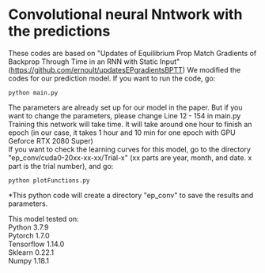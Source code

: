 # Convolutional neural Nntwork with the predictions

These codes are based on "Updates of Equilibrium Prop Match Gradients of Backprop Through Time in an RNN with Static Input" (https://github.com/ernoult/updatesEPgradientsBPTT)
We modified the codes for our prediction model.
If you want to run the code, go:
```
python main.py 
```
The parameters are already set up for our model in the paper. But if you want to change the parameters, please change Line 12 - 154 in main.py <br/>
Training this network will take time. It will take around one hour to finish an epoch (in our case, it takes 1 hour and 10 min for one epoch with GPU Geforce RTX 2080 Super)<br/>
If you want to check the learning curves for this model, go to the directory "ep_conv/cuda0-20xx-xx-xx/Trial-x" (xx parts are year, month, and date. x part is the trial number), and go:

```
python plotFunctions.py
```

*This python code will create a directory "ep_conv" to save the results and parameters.

This model tested on: <br/>
Python 3.7.9 <br/>
Pytorch 1.7.0 <br/>
Tensorflow 1.14.0 <br/>
Sklearn 0.22.1 <br/>
Numpy 1.18.1 <br/>
